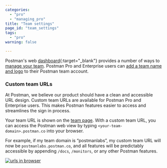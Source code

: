 ```yaml
---
categories:
  - "pro"
  - "managing_pro"
title: "Team settings"
page_id: "team_settings"
tags: 
  - "pro"
warning: false

---
```


Postman's web [dashboard](https://app.getpostman.com/dashboard/teams){:target="_blank"} provides a number of ways to [manage your team](/docs/pro/managing_pro/inviting_and_managing). Postman Pro and Enterprise users can [add a team name and logo](/docs/postman/api_documentation/adding_team_name_and_logo) to their Postman team account.

### Custom team URLs

At Postman, we believe our product should have a clean and accessible URL design. Custom team URLs are available for Postman Pro and Enterprise users. This makes Postman features easier to access and streamlines the sign in process. 

Your team URL is shown on the [team page](https://app.getpostman.com/dashboard/teams). With a custom team URL, you can access the Postman web view by typing `<your-team-domain>.postman.co` into your browser. 

For example, if my team domain is “postmanlabs”, my custom team URL will now be `postmanlabs.postman.co`, and all features will be predictably accessible by appending `/docs`, `/monitors`, or any other Postman features.

[![urls in browser](https://s3.amazonaws.com/postman-static-getpostman-com/postman-docs/urlsInBrowser.png)](https://s3.amazonaws.com/postman-static-getpostman-com/postman-docs/urlsInBrowser.png)
